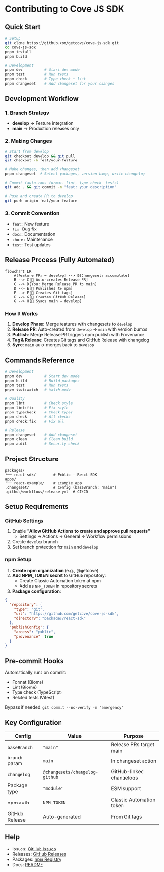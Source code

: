 # Contributing to Cove JS SDK

## Quick Start

```bash
# Setup
git clone https://github.com/getcove/cove-js-sdk.git
cd cove-js-sdk
pnpm install
pnpm build

# Development
pnpm dev          # Start dev mode
pnpm test         # Run tests
pnpm check        # Type check + lint
pnpm changeset    # Add changeset for your changes
```

## Development Workflow

### 1. Branch Strategy
- **develop** → Feature integration
- **main** → Production releases only

### 2. Making Changes
```bash
# Start from develop
git checkout develop && git pull
git checkout -b feat/your-feature

# Make changes, then add changeset
pnpm changeset  # Select packages, version bump, write changelog

# Commit (auto-runs format, lint, type check, tests)
git add . && git commit -m "feat: your description"

# Push and create PR to develop
git push origin feat/your-feature
```

### 3. Commit Convention
- `feat:` New feature
- `fix:` Bug fix  
- `docs:` Documentation
- `chore:` Maintenance
- `test:` Test updates

## Release Process (Fully Automated)

```mermaid
flowchart LR
    A[Feature PRs → develop] --> B[Changesets accumulate]
    B --> C[🤖 Auto-creates Release PR]
    C --> D[You: Merge Release PR to main]
    D --> E[🤖 Publishes to npm]
    E --> F[🤖 Creates Git tags]
    F --> G[🤖 Creates GitHub Release]
    G --> H[🤖 Syncs main → develop]
```

### How It Works
1. **Develop Phase**: Merge features with changesets to `develop`
2. **Release PR**: Auto-created from `develop` → `main` with version bumps
3. **Publish**: Merge Release PR triggers npm publish with Provenance
4. **Tag & Release**: Creates Git tags and GitHub Release with changelog
5. **Sync**: `main` auto-merges back to `develop`

## Commands Reference

```bash
# Development
pnpm dev          # Start dev mode
pnpm build        # Build packages
pnpm test         # Run tests
pnpm test:watch   # Watch mode

# Quality
pnpm lint         # Check style
pnpm lint:fix     # Fix style
pnpm typecheck    # Check types
pnpm check        # All checks
pnpm check:fix    # Fix all

# Release
pnpm changeset    # Add changeset
pnpm clean        # Clean build
pnpm audit        # Security check
```

## Project Structure

```
packages/
└── react-sdk/        # Public - React SDK
apps/
└── react-example/    # Example app
.changeset/           # Config (baseBranch: "main")
.github/workflows/release.yml  # CI/CD
```

## Setup Requirements

### GitHub Settings
1. Enable **"Allow GitHub Actions to create and approve pull requests"**
   - Settings → Actions → General → Workflow permissions
2. Create `develop` branch
3. Set branch protection for `main` and `develop`

### npm Setup
1. **Create npm organization** (e.g., @getcove)
2. **Add NPM_TOKEN secret** to GitHub repository:
   - Create Classic Automation token at npm
   - Add as `NPM_TOKEN` in repository secrets
3. **Package configuration**:
```json
{
  "repository": {
    "type": "git",
    "url": "https://github.com/getcove/cove-js-sdk",
    "directory": "packages/react-sdk"
  },
  "publishConfig": {
    "access": "public",
    "provenance": true
  }
}
```

## Pre-commit Hooks
Automatically runs on commit:
- Format (Biome)
- Lint (Biome)
- Type check (TypeScript)
- Related tests (Vitest)

Bypass if needed: `git commit --no-verify -m "emergency"`

## Key Configuration

| Config | Value | Purpose |
|--------|-------|---------|
| `baseBranch` | `"main"` | Release PRs target main |
| `branch` param | `main` | In changeset action |
| `changelog` | `@changesets/changelog-github` | GitHub-linked changelogs |
| Package type | `"module"` | ESM support |
| npm auth | `NPM_TOKEN` | Classic Automation token |
| GitHub Release | Auto-generated | From Git tags |

## Help

- Issues: [GitHub Issues](https://github.com/getcove/cove-js-sdk/issues)
- Releases: [GitHub Releases](https://github.com/getcove/cove-js-sdk/releases)
- Packages: [npm Registry](https://www.npmjs.com/org/getcove)
- Docs: [README](./README.md)
